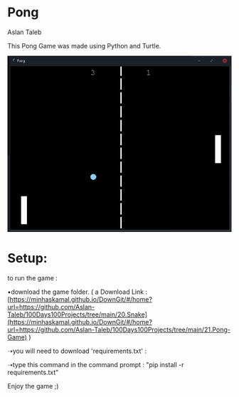 
# Pong

Aslan Taleb

This Pong Game  was made using Python and Turtle.

![Alt text](screen/screen.PNG)

# Setup:

to run the game : 

 •download the game folder. ( a Download Link :  [https://minhaskamal.github.io/DownGit/#/home?url=https://github.com/Aslan-Taleb/100Days100Projects/tree/main/20.Snake](https://minhaskamal.github.io/DownGit/#/home?url=https://github.com/Aslan-Taleb/100Days100Projects/tree/main/21.Pong-Game) )

   ➝you will need to download 'requirements.txt' :  
  
   ➝type this command in the command prompt : "pip install -r requirements.txt"
  
Enjoy the game ;)
